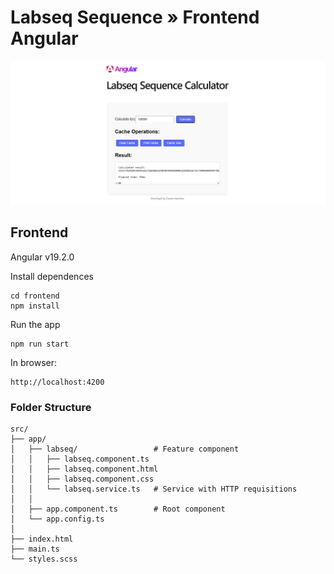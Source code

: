 # Labseq Sequence » Frontend Angular

![alt text](screenshot-frontend.png)

## Frontend

Angular v19.2.0

Install dependences
```shell script
cd frontend
npm install
```

Run the app
```shell script
npm run start
```

In browser:
```
http://localhost:4200
```

### Folder Structure

```
src/
├── app/
│   ├── labseq/                 # Feature component
│   │   ├── labseq.component.ts
│   │   ├── labseq.component.html
│   │   ├── labseq.component.css
│   │   └── labseq.service.ts   # Service with HTTP requisitions
│   │
│   ├── app.component.ts        # Root component
│   └── app.config.ts
│
├── index.html
├── main.ts
└── styles.scss
```
